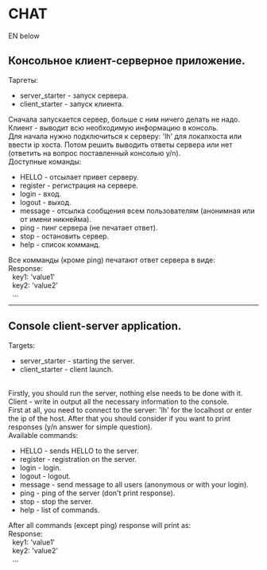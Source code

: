 CHAT
===
EN below

Консольное клиент-серверное приложение.
---
Таргеты:
- server_starter - запуск сервера.
- client_starter - запуск клиента.

Сначала запускается сервер, больше с ним ничего делать не надо.
<br>Клиент - выводит всю необходимую информацию в консоль.
<br>Для начала нужно подключиться к серверу: 'lh' для локалхоста или ввести ip хоста. Потом решить выводить ответы
 сервера или нет (ответить на вопрос поставленный консолью y/n).
<br>Доступные команды:
- HELLO - отсылает привет серверу.
- register - регистрация на сервере.
- login - вход.
- logout - выход.
- message - отсылка сообщения всем пользователям (анонимная или от имени никнейма).
- ping - пинг сервера (не печатает ответ).
- stop - остановить сервер.
- help - список комманд.

Все комманды (кроме ping) печатают ответ сервера в виде:
<br>Response:
<br>&nbsp; key1: 'value1'
<br>&nbsp; key2: 'value2'
<br>&nbsp; ...

---
Console client-server application.
---
Targets:
- server_starter - starting the server.
- client_starter - client launch.

<br>Firstly, you should run the server, nothing else needs to be done with it.
<br>Client - write in output all the necessary information to the console.
<br>First at all, you need to connect to the server: 'lh' for the localhost or enter the ip of the host. After that you 
should consider if you want to print responses (y/n answer for simple question).
<br>Available commands:
- HELLO - sends HELLO to the server.
- register - registration on the server.
- login - login.
- logout - logout.
- message - send message to all users (anonymous or with your login).
- ping - ping of the server (don't print response).
- stop - stop the server.
- help - list of commands.

After all commands (except ping) response will print as:
<br>Response:
<br>&nbsp; key1: 'value1'
<br>&nbsp; key2: 'value2'
<br>&nbsp; ...
